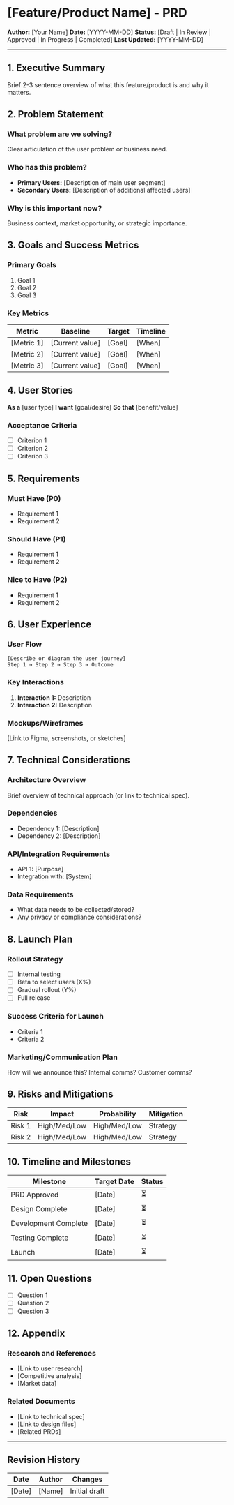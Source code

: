 # [Feature/Product Name] - PRD

**Author:** [Your Name]
**Date:** [YYYY-MM-DD]
**Status:** [Draft | In Review | Approved | In Progress | Completed]
**Last Updated:** [YYYY-MM-DD]

---

## 1. Executive Summary

Brief 2-3 sentence overview of what this feature/product is and why it matters.

## 2. Problem Statement

### What problem are we solving?

Clear articulation of the user problem or business need.

### Who has this problem?

- **Primary Users:** [Description of main user segment]
- **Secondary Users:** [Description of additional affected users]

### Why is this important now?

Business context, market opportunity, or strategic importance.

## 3. Goals and Success Metrics

### Primary Goals

1. Goal 1
2. Goal 2
3. Goal 3

### Key Metrics

| Metric | Baseline | Target | Timeline |
|--------|----------|--------|----------|
| [Metric 1] | [Current value] | [Goal] | [When] |
| [Metric 2] | [Current value] | [Goal] | [When] |
| [Metric 3] | [Current value] | [Goal] | [When] |

## 4. User Stories

**As a** [user type]
**I want** [goal/desire]
**So that** [benefit/value]

### Acceptance Criteria
- [ ] Criterion 1
- [ ] Criterion 2
- [ ] Criterion 3

## 5. Requirements

### Must Have (P0)
- Requirement 1
- Requirement 2

### Should Have (P1)
- Requirement 1
- Requirement 2

### Nice to Have (P2)
- Requirement 1
- Requirement 2

## 6. User Experience

### User Flow

```
[Describe or diagram the user journey]
Step 1 → Step 2 → Step 3 → Outcome
```

### Key Interactions

1. **Interaction 1:** Description
2. **Interaction 2:** Description

### Mockups/Wireframes

[Link to Figma, screenshots, or sketches]

## 7. Technical Considerations

### Architecture Overview

Brief overview of technical approach (or link to technical spec).

### Dependencies

- Dependency 1: [Description]
- Dependency 2: [Description]

### API/Integration Requirements

- API 1: [Purpose]
- Integration with: [System]

### Data Requirements

- What data needs to be collected/stored?
- Any privacy or compliance considerations?

## 8. Launch Plan

### Rollout Strategy

- [ ] Internal testing
- [ ] Beta to select users (X%)
- [ ] Gradual rollout (Y%)
- [ ] Full release

### Success Criteria for Launch

- Criteria 1
- Criteria 2

### Marketing/Communication Plan

How will we announce this? Internal comms? Customer comms?

## 9. Risks and Mitigations

| Risk | Impact | Probability | Mitigation |
|------|--------|-------------|------------|
| Risk 1 | High/Med/Low | High/Med/Low | Strategy |
| Risk 2 | High/Med/Low | High/Med/Low | Strategy |

## 10. Timeline and Milestones

| Milestone | Target Date | Status |
|-----------|-------------|--------|
| PRD Approved | [Date] | ⏳ |
| Design Complete | [Date] | ⏳ |
| Development Complete | [Date] | ⏳ |
| Testing Complete | [Date] | ⏳ |
| Launch | [Date] | ⏳ |

## 11. Open Questions

- [ ] Question 1
- [ ] Question 2
- [ ] Question 3

## 12. Appendix

### Research and References

- [Link to user research]
- [Competitive analysis]
- [Market data]

### Related Documents

- [Link to technical spec]
- [Link to design files]
- [Related PRDs]

---

## Revision History

| Date | Author | Changes |
|------|--------|---------|
| [Date] | [Name] | Initial draft |
